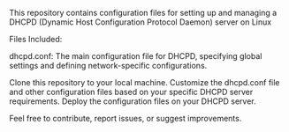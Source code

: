 This repository contains configuration files for setting up and managing a DHCPD (Dynamic Host Configuration Protocol Daemon) server on Linux

Files Included:

dhcpd.conf: The main configuration file for DHCPD, specifying global settings and defining network-specific configurations.

Clone this repository to your local machine.
Customize the dhcpd.conf file and other configuration files based on your specific DHCPD server requirements.
Deploy the configuration files on your DHCPD server.

Feel free to contribute, report issues, or suggest improvements. 
